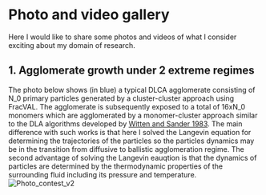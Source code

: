 # Photo and video gallery

Here I would like to share some photos and videos of what I consider exciting about my domain of research.

## 1. Agglomerate growth under 2 extreme regimes

The photo below shows (in blue) a typical DLCA agglomerate consisting of N_0 primary particles generated by a cluster-cluster approach using FracVAL. The agglomerate is subsequently exposed to a total of 16xN_0 monomers which are agglomerated by a monomer-cluster approach similar to the DLA algorithms developed by [Witten and Sander 1983](https://journals.aps.org/prb/abstract/10.1103/PhysRevB.27.5686). The main difference with such works is that here I solved the Langevin equation for determining the trajectories of the particles so the particles dynamics may be in the transition from diffusive to ballistic agglomeration regime. The second advantage of solving the Langevin eauqtion is that the dynamics of particles are determined by the thermodynamic properties of the surrounding fluid including its pressure and temperature.
![Photo_contest_v2](https://user-images.githubusercontent.com/62391931/235393056-f79afed8-24ba-45de-a268-67b610d14302.jpg)

